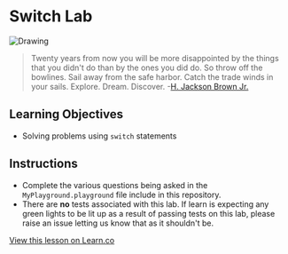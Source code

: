 # Switch Lab


![Drawing](http://i.imgur.com/G7cbY5w.jpg?1)

> Twenty years from now you will be more disappointed by the things that you didn't do than by the ones you did do. So throw off the bowlines. Sail away from the safe harbor. Catch the trade winds in your sails. Explore. Dream. Discover. -[H. Jackson Brown Jr.](https://en.wikipedia.org/wiki/H._Jackson_Brown,_Jr.)



## Learning Objectives 

* Solving problems using `switch` statements



## Instructions

* Complete the various questions being asked in the `MyPlayground.playground` file include in this repository. 
* There are **no** tests associated with this lab. If learn is expecting any green lights to be lit up as a result of passing tests on this lab, please raise an issue letting us know that as it shouldn't be.



<a href='https://learn.co/lessons/SwitchLab' data-visibility='hidden'>View this lesson on Learn.co</a>
